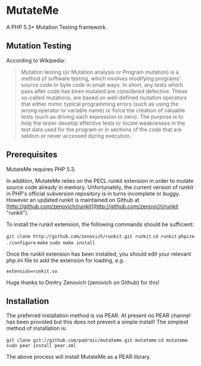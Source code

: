 MutateMe
========

A PHP 5.3+ Mutation Testing framework.

Mutation Testing
----------------

According to Wikipedia:

>Mutation testing (or Mutation analysis or Program mutation) is a method of
>software testing, which involves modifying programs' source code or byte code
>in small ways. In short, any tests which pass after code has been mutated
>are considered defective. These so-called mutations, are based on well-defined
>mutation operators that either mimic typical programming errors (such as using
>the wrong operator or variable name) or force the creation of valuable tests
>(such as driving each expression to zero). The purpose is to help the tester
>develop effective tests or locate weaknesses in the test data used for the
>program or in sections of the code that are seldom or never accessed during
>execution.

Prerequisites
-------------

MutateMe requires PHP 5.3.

In addition, MutateMe relies on the PECL runkit extension in order to mutate
source code already in memory. Unfortunately, the current version of runkit
in PHP's official subversion repository is in turns incomplete or buggy. However
an updated runkit is maintained on Github at
[http://github.com/zenovich/runkit](http://github.com/zenovich/runkit "runkit").

To install the runkit extension, the following commands should be sufficient:

`git clone http://github.com/zenovich/runkit.git runkit`
`cd runkit`
`phpize`
`./configure`
`make`
`sudo make install`

Once the runkit extension has been installed, you should edit your relevant
php.ini file to add the extension for loading, e.g.

`extension=runkit.so`

Huge thanks to Dmitry Zenovich (zenovich on Github) for this!


Installation
------------

The preferred installation method is via PEAR. At present no PEAR channel
has been provided but this does not prevent a simple install! The simplest
method of installation is:

`git clone git://github.com/padraic/mutateme.git mutateme`
`cd mutateme`
`sudo pear install pear.xml`

The above process will install MutateMe as a PEAR library.
